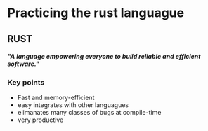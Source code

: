 # Practicing the rust languague

## RUST
##### "A language empowering everyone to build reliable and efficient software."

### Key points
- Fast and memory-efficient
- easy integrates with other languagues
- elimanates many classes of bugs at compile-time
- very productive
